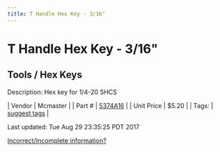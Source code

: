 ```yaml
---
title: T Handle Hex Key - 3/16"
---
```


# T Handle Hex Key - 3/16"
## Tools / Hex Keys
Description: 	Hex key for 1/4-20 SHCS 

| Vendor | Mcmaster | 
| Part # | [5374A16](https://www.mcmaster.com/#5374A16) | 
| Unit Price | $5.20 | 
| Tags: | [suggest tags](https://docs.google.com/forms/d/e/1FAIpQLSeWyY8v3RgOty-MyWmh9U0iivNYN_molChYyS-0U-o-kOAv_g/viewform) | 

Last updated: Tue Aug 29 23:35:25 PDT 2017

 [Incorrect/Incomplete information?](https://docs.google.com/forms/d/e/1FAIpQLSeWyY8v3RgOty-MyWmh9U0iivNYN_molChYyS-0U-o-kOAv_g/viewform)